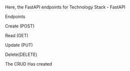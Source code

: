 Here, the FastAPI endpoints for 
Technology Stack - FastAPI

Endpoints

Create (POST)

Read (GET)

Update (PUT)

Delete(DELETE)

The CRUD
Has created
